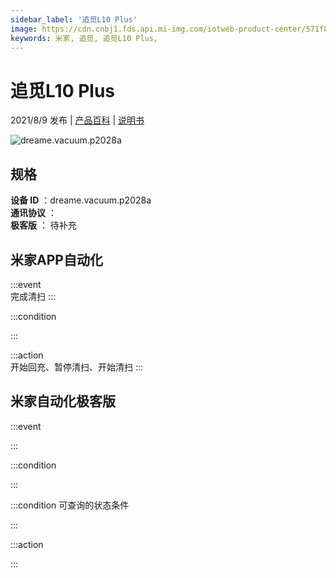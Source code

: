 ```yaml
---
sidebar_label: '追觅L10 Plus'
image: https://cdn.cnbj1.fds.api.mi-img.com/iotweb-product-center/571f81a9fcb1782f28653f484fea83c7_1626672129895.png?GalaxyAccessKeyId=AKVGLQWBOVIRQ3XLEW&Expires=9223372036854775807&Signature=XT4vIx5YvQjHYVQoXkHLJkKygTQ=
keywords: 米家, 追觅, 追觅L10 Plus, 
---
```

# 追觅L10 Plus

2021/8/9 发布 | [产品百科](https://home.mi.com/webapp/content/baike/product/index.html?model=dreame.vacuum.p2028a/) | [说明书](https://home.mi.com/views/introduction.html?model=dreame.vacuum.p2028a&region=cn)

![dreame.vacuum.p2028a](https://cdn.cnbj1.fds.api.mi-img.com/iotweb-product-center/571f81a9fcb1782f28653f484fea83c7_1626672129895.png?GalaxyAccessKeyId=AKVGLQWBOVIRQ3XLEW&Expires=9223372036854775807&Signature=XT4vIx5YvQjHYVQoXkHLJkKygTQ=)

## 规格  
> 
**设备 ID** ：dreame.vacuum.p2028a  
**通讯协议** ：  
**极客版**  ： 待补充 


## 米家APP自动化  

:::event  
完成清扫
:::

:::condition  

:::

:::action   
开始回充、暂停清扫、开始清扫
:::

## 米家自动化极客版  

:::event  

:::

:::condition  

:::

:::condition 可查询的状态条件  

:::

:::action  

:::

        
